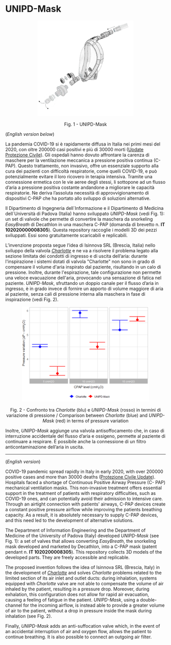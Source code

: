 # UNIPD-Mask

<p align="center">
  <img src="/imgs/UNIPD-Mask.png" width="300">
</p>
<p align="center">
  Fig. 1 - UNIPD-Mask
</p>



(*English version below*)

La pandemia COVID-19 si è rapidamente diffusa in Italia nei primi mesi del 2020, con oltre 200000 casi
positivi e più di 30000 morti ([Update Protezione Civile](http://www.protezionecivile.gov.it/attivita-rischi/rischio-sanitario/emergenze/coronavirus)). Gli ospedali hanno dovuto affrontare la carenza di maschere per la
ventilazione meccanica a pressione positiva continua (C-PAP). Questo trattamento, non invasivo, offre un
essenziale supporto alla cura dei pazienti con difficoltà respiratorie, come quelli COVID-19, e può
potenzialmente evitare il loro ricovero in terapia intensiva. Tramite una connessione ermetica con le vie
aeree degli stessi, li sottopone ad un flusso d’aria a pressione positiva costante andandone a migliorare le
capacità respiratorie. Ne deriva l’assoluta necessità di approvvigionamento di dispositivi C-PAP che ha
portato allo sviluppo di soluzioni alternative.

Il Dipartimento di Ingegneria dell´Informazione e il Dipartimento di Medicina dell´Università di Padova (Italia) hanno sviluppato *UNIPD-Mask* (vedi Fig. 1): un set di valvole che permette di
convertire la maschera da snorkeling *EasyBreath* di Decathlon in una maschera C-PAP (domanda di
brevetto n. **IT 102020000008305**). Questa repository raccoglie i modelli 3D dei pezzi sviluppati. Essi sono
gratuitamente scaricabili e replicabili.

L’invenzione proposta segue l’idea di Isinnova SRL (Brescia, Italia) nello sviluppo della valvola [*Charlotte*](https://www.isinnova.it/easy-covid19/) e ne va a risolvere il problema legato alla sezione limitata dei
condotti di ingresso e di uscita dell’aria: durante l'inspirazione i sistemi dotati di valvola "Charlotte" non
sono in grado di compensare il volume d'aria inspirato dal paziente, risultando in un calo di pressione.
Inoltre, durante l'espirazione, tale configurazione non permette una veloce evacuazione dell'aria,
provocando una sensazione di fatica nel paziente. *UNIPD-Mask*, sfruttando un doppio canale per il flusso
d’aria in ingresso, è in grado invece di fornire un apporto di volume maggiore di aria al paziente, senza cali
di pressione interna alla maschera in fase di inspirazione (vedi Fig. 2).

<p align="center">
  <img src="/imgs/comparison.png" width="400">
</p>
<p align="center">
  Fig. 2 - Confronto tra <i> Charlotte </i> (blu) e <i> UNIPD-Mask </i> (rosso) in termini di variazione di pressione / Comparison between
<i> Charlotte </i> (blue) and <i> UNIPD-Mask </i> (red) in terms of pressure variation
</p>

Inoltre, *UNIPD-Mask* aggiunge una valvola antisoffocamento che, in caso di interruzione accidentale del
flusso d’aria e ossigeno, permette al paziente di continuare a respirare. È possibile anche la connessione
di un filtro anticontaminazione dell’aria in uscita.

---
(*English version*)

COVID-19 pandemic spread rapidly in Italy in early 2020, with over 200000 positive cases and more than
30000 deaths ([Protezione Civile Update](http://www.protezionecivile.gov.it/attivita-rischi/rischio-sanitario/emergenze/coronavirus)). Hospitals faced a shortage of Continuous Positive Airway Pressure (C-
PAP) mechanical ventilation masks. This non-invasive treatment offers essential support in the treatment
of patients with respiratory difficulties, such as COVID-19 ones, and can potentially avoid their admission
to intensive care. Through an airtight connection with patients' airways, C-PAP devices create a constant
positive pressure airflow while improving the patients breathing capacity. As a result, it is absolutely necessary to supply C-PAP devices, and this need led to the development of alternative solutions.

The Department of Information Engineering and the Department of Medicine of the University of Padova (Italy) developed *UNIPD-Mask* (see Fig. 1): a set of valves that allows converting *EasyBreath*, the snorkeling mask developed and marketed by Decathlon, into a C-PAP mask (patent pendant n. **IT 1020200008305**). This repository collects 3D models of the developed parts. They are freely accessible and replicable. 

The proposed invention follows the idea of Isinnova SRL (Brescia, Italy) in the development of [*Charlotte*](https://www.isinnova.it/easy-covid19/) and solves *Charlotte* problems related to the limited section of its
air inlet and outlet ducts: during inhalation, systems equipped with *Charlotte* valve are not able to
compensate the volume of air inhaled by the patient, resulting in a pressure drop. Moreover, during
exhalation, this configuration does not allow for rapid air evacuation, causing a feeling of fatigue in the
patient. *UNIPD-Mask*, using a double-channel for the incoming airflow, is instead able to provide a
greater volume of air to the patient, without a drop in pressure inside the mask during inhalation (see
Fig. 2).

Finally, *UNIPD-Mask* adds an anti-suffocation valve which, in the event of an accidental interruption of
air and oxygen flow, allows the patient to continue breathing. It is also possible to connect an outgoing air
filter.
